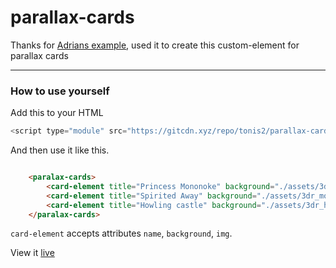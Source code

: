 # parallax-cards

Thanks for [Adrians example](https://codepen.io/dazulu/pen/VVZrQv),
used it to create this custom-element for parallax cards 

----

### How to use yourself

Add this to your HTML

```js
<script type="module" src="https://gitcdn.xyz/repo/tonis2/parallax-cards/master/cards.js"></script>
```

And then use it like this.



```HTML

    <paralax-cards>
        <card-element title="Princess Mononoke" background="./assets/3dr_spirited.jpg" img="./assets/3dr_chihiro.png"></card-element>
        <card-element title="Spirited Away" background="./assets/3dr_monobg.jpg" img="./assets/3dr_mono.png"></card-element>
        <card-element title="Howling castle" background="./assets/3dr_howlbg.jpg" img="./assets/3dr_howlcastle.png"></card-element>
    </paralax-cards>

```


`card-element` accepts attributes `name`, `background`, `img`.

View it [live](https://tonis2.github.io/parallax-cards/)

